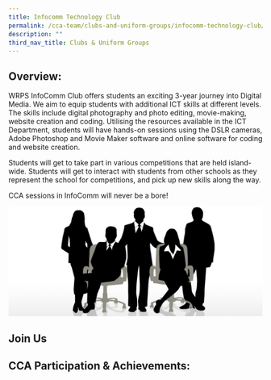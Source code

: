 ```yaml
---
title: Infocomm Technology Club
permalink: /cca-team/clubs-and-uniform-groups/infocomm-technology-club/permalink/
description: ""
third_nav_title: Clubs & Uniform Groups
---
```

Overview:
---------

WRPS InfoComm Club offers students an exciting 3-year journey into Digital Media. We aim to equip students with additional ICT skills at different levels. The skills include digital photography and photo editing, movie-making, website creation and coding. Utilising the resources available in the ICT Department, students will have hands-on sessions using the DSLR cameras, Adobe Photoshop and Movie Maker software and online software for coding and website creation.

  

Students will get to take part in various competitions that are held island-wide. Students will get to interact with students from other schools as they represent the school for competitions, and pick up new skills along the way.

  

CCA sessions in InfoComm will never be a bore!

![](/images/staff.jpg)

Join Us
-------

CCA Participation & Achievements:
---------------------------------

